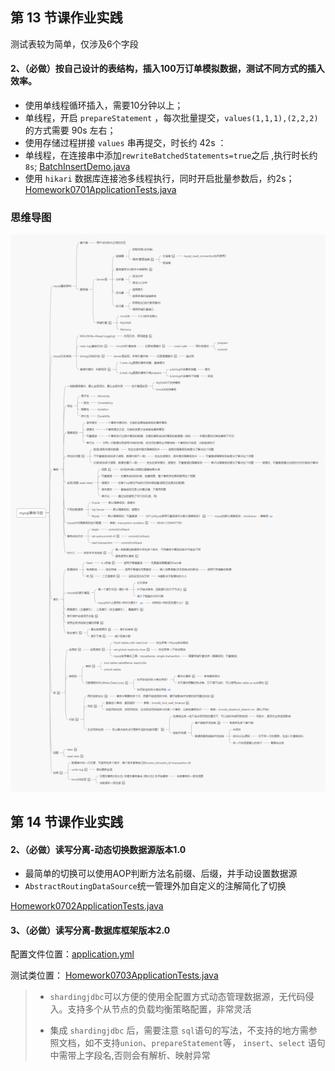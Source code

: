 ## 第 13 节课作业实践

测试表较为简单，仅涉及6个字段

#### 2、（必做）按自己设计的表结构，插入100万订单模拟数据，测试不同方式的插入效率。

- 使用单线程循环插入，需要10分钟以上；
- 单线程，开启 `prepareStatement` ，每次批量提交，`values(1,1,1),(2,2,2)` 的方式需要 90s 左右；
- 使用存储过程拼接 `values` 串再提交，时长约 42s ：
- 单线程，在连接串中添加`rewriteBatchedStatements=true`之后 ,执行时长约 `8s`; [BatchInsertDemo.java](./homework0701/src/main/java/com/zengxin/homework0701/BatchInsertDemo.java)
- 使用 `hikari` 数据库连接池多线程执行，同时开启批量参数后，约2s；[Homework0701ApplicationTests.java](./homework0701/src/test/java/com/zengxin/homework0701/Homework0701ApplicationTests.java)



### 思维导图

![](./13课-mysql事务与锁.png)

## 第 14 节课作业实践
#### 2、（必做）读写分离-动态切换数据源版本1.0

- 最简单的切换可以使用AOP判断方法名前缀、后缀，并手动设置数据源
- `AbstractRoutingDataSource`统一管理外加自定义的注解简化了切换

 [Homework0702ApplicationTests.java](./homework0702/src/test/java/com/zengxin/homework0702/Homework0702ApplicationTests.java)

#### 3、（必做）读写分离-数据库框架版本2.0

配置文件位置：[application.yml](./homework0703/src/main/resources/application.yml)

测试类位置： [Homework0703ApplicationTests.java](./homework0703/src/test/java/com/zengxin/homework0703/Homework0703ApplicationTests.java)

> - `shardingjdbc`可以方便的使用全配置方式动态管理数据源，无代码侵入。支持多个从节点的负载均衡策略配置，非常灵活
>
> - 集成 `shardingjdbc` 后，需要注意 `sql`语句的写法，不支持的地方需参照文档，如不支持`union`、`prepareStatement`等， `insert`、`select` 语句中需带上字段名,否则会有解析、映射异常

